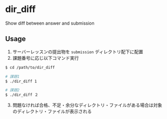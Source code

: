 # dir_diff
Show diff between answer and submission

## Usage
1. サーバーレッスンの提出物を `submission` ディレクトリ配下に配置
2. 課題番号に応じ以下コマンド実行

```sh
$ cd /path/to/dir_diff

# 課題1
$ ./dir_diff 1

# 課題2
$ ./dir_diff ２
```

3. 問題なければ合格、不足・余分なディレクトリ・ファイルがある場合は対象のディレクトリ・ファイルが表示される
